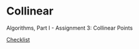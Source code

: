 Collinear
=========

Algorithms, Part I - Assignment 3: Collinear Points

[Checklist](http://coursera.cs.princeton.edu/algs4/checklists/collinear.html)
